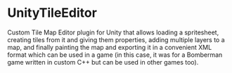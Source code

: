 # UnityTileEditor
Custom Tile Map Editor plugin for Unity that allows loading a spritesheet, creating tiles from it and 
giving them properties, adding multiple layers to a map, and finally painting the map and exporting it in 
a convenient XML format which can be used in a game 
(in this case, it was for a Bomberman game written in custom C++ but can be used in other games too).
